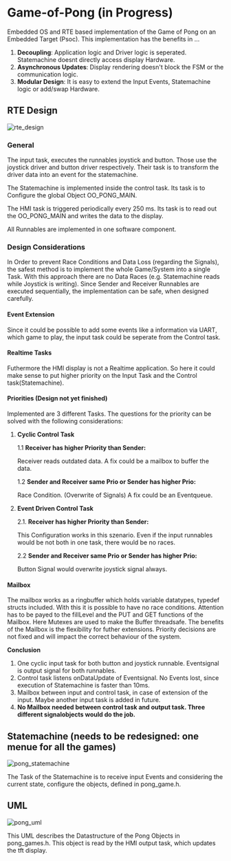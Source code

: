 # Game-of-Pong (in Progress)
Embedded OS and RTE based implementation of the Game of Pong on an Embedded Target (Psoc).
This implementation has the benefits in ...
1. **Decoupling**: Application logic and Driver logic is seperated. Statemachine doesnt directly access display Hardware.
2. **Asynchronous Updates**: Display rendering doesn't block the FSM or the communication logic.
3. **Modular Design**: It is easy to extend the Input Events, Statemachine logic or add/swap Hardware.

## RTE Design
![rte_design](https://github.com/user-attachments/assets/b52d2bf2-cfad-4071-b22a-b264809ac010)

### General ###
The input task, executes the runnables joystick and button. Those use the joystick driver and button driver respectively.
Their task is to transform the driver data into an event for the statemachine. 

The Statemachine is implemented inside the control task. Its task is to Configure the global Object OO_PONG_MAIN.

The HMI task is triggered periodically every 250 ms. Its task is to read out the OO_PONG_MAIN and writes the data to the display.

All Runnables are implemented in one software component.

### Design Considerations ###
In Order to prevent Race Conditions and Data Loss (regarding the Signals), the safest method is to implement the whole
Game/System into a single Task. With this approach there are no Data Races (e.g. Statemachine reads while Joystick is writing).
Since Sender and Receiver Runnables are executed sequentially, the implementation can be safe, when designed carefully.

#### Event Extension

Since it could be possible to add some events like a information via UART, which game to play, the input task could be seperate from the 
Control task. 

#### Realtime Tasks

Futhermore the HMI display is not a Realtime application. So here it could make sense to put higher priority on the Input Task and the Control task(Statemachine).

#### Priorities (Design not yet finished)

Implemented are 3 different Tasks. The questions for the priority can be solved with the following considerations:

1. **Cyclic Control Task**

   1.1 **Receiver has higher Priority than Sender:**

   Receiver reads outdated data. A fix could be a mailbox to buffer the data.
   
   1.2 **Sender and Receiver same Prio or Sender has higher Prio:**

   Race Condition. (Overwrite of Signals) A fix could be an Eventqueue.
   
3. **Event Driven Control Task**

   2.1. **Receiver has higher Priority than Sender:**

   This Configuration works in this szenario. Even if the input runnables would be not both in one task, there would be no races.
   
   2.2 **Sender and Receiver same Prio or Sender has higher Prio:**

   Button Signal would overwrite joystick signal always.

#### Mailbox

The mailbox works as a ringbuffer which holds variable datatypes, typedef structs included. With this it is possible to have no race conditions.
Attention has to be payed to the fillLevel and the PUT and GET functions of the Mailbox. Here Mutexes are used to make the Buffer threadsafe.
The benefits of the Mailbox is the flexibility for futher extensions. Priority decisions are not fixed and will impact the correct behaviour of the system.

**Conclusion**

1. One cyclic input task for both button and joystick runnable. Eventsignal is output signal for both runnables. 
2. Control task listens onDataUpdate of Eventsignal. No Events lost, since execution of Statemachine is faster than 10ms.
3. Mailbox between input and control task, in case of extension of the input. Maybe another input task is added in future.
4. **No Mailbox needed between control task and output task. Three different signalobjects would do the job.**

## Statemachine (needs to be redesigned: one menue for all the games)
![pong_statemachine](https://github.com/user-attachments/assets/be111dd6-a01f-4e09-9e00-ab2f5efd9f30)

The Task of the Statemachine is to receive input Events and considering the current state, configure the objects, defined in pong_game.h.
## UML
![pong_uml](https://github.com/user-attachments/assets/2e3ad71d-5371-46c0-bd21-b503443f52a4)

This UML describes the Datastructure of the Pong Objects in pong_games.h. This object is read by the HMI output task, which updates the tft display.


